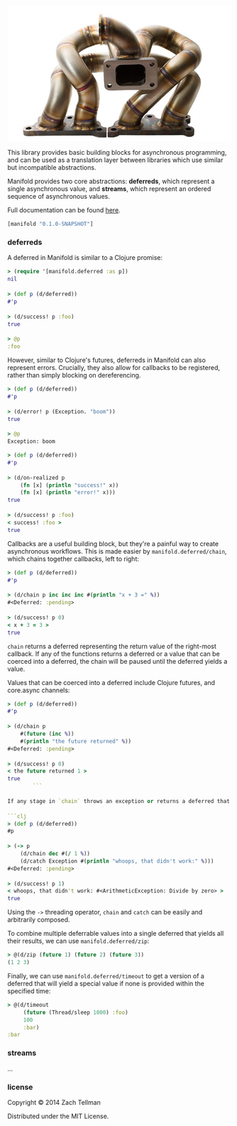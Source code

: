 ![](docs/manifold.png)

This library provides basic building blocks for asynchronous programming, and can be used as a translation layer between libraries which use similar but incompatible abstractions.

Manifold provides two core abstractions: **deferreds**, which represent a single asynchronous value, and **streams**, which represent an ordered sequence of asynchronous values.

Full documentation can be found [here](http://ideolalia.com/manifold).


```clj
[manifold "0.1.0-SNAPSHOT"]
```

### deferreds

A deferred in Manifold is similar to a Clojure promise:

```clj
> (require '[manifold.deferred :as p])
nil

> (def p (d/deferred))
#'p

> (d/success! p :foo)
true

> @p
:foo
```

However, similar to Clojure's futures, deferreds in Manifold can also represent errors.  Crucially, they also allow for callbacks to be registered, rather than simply blocking on dereferencing.

```clj
> (def p (d/deferred))
#'p

> (d/error! p (Exception. "boom"))
true

> @p
Exception: boom
```

```clj
> (def p (d/deferred))
#'p

> (d/on-realized p
    (fn [x] (println "success!" x))
    (fn [x] (println "error!" x)))
true

> (d/success! p :foo)
< success! :foo >
true
```

Callbacks are a useful building block, but they're a painful way to create asynchronous workflows.  This is made easier by `manifold.deferred/chain`, which chains together callbacks, left to right:

```clj
> (def p (d/deferred))
#'p

> (d/chain p inc inc inc #(println "x + 3 =" %))
#<Deferred: :pending>

> (d/success! p 0)
< x + 3 = 3 >
true
```

`chain` returns a deferred representing the return value of the right-most callback.  If any of the functions returns a deferred or a value that can be coerced into a deferred, the chain will be paused until the deferred yields a value.

Values that can be coerced into a deferred include Clojure futures, and core.async channels:

```clj
> (def p (d/deferred))
#'p

> (d/chain p
    #(future (inc %))
    #(println "the future returned" %))
#<Deferred: :pending>

> (d/success! p 0)
< the future returned 1 >
true
        ```

If any stage in `chain` throws an exception or returns a deferred that yields an error, all subsequent stages are skipped, and the deferred returned by `chain` yields that same error.  To handle these cases, you can use `manifold.deferred/catch`:

```clj
> (def p (d/deferred))
#p

> (-> p
    (d/chain dec #(/ 1 %))
    (d/catch Exception #(println "whoops, that didn't work:" %)))
#<Deferred: :pending>

> (d/success! p 1)
< whoops, that didn't work: #<ArithmeticException: Divide by zero> >
true
```

Using the `->` threading operator, `chain` and `catch` can be easily and arbitrarily composed.

To combine multiple deferrable values into a single deferred that yields all their results, we can use `manifold.deferred/zip`:

```clj
> @(d/zip (future 1) (future 2) (future 3))
(1 2 3)
```

Finally, we can use `manifold.deferred/timeout` to get a version of a deferred that will yield a special value if none is provided within the specified time:

```clj
> @(d/timeout
     (future (Thread/sleep 1000) :foo)
     100
     :bar)
:bar
```

### streams

...

### license

Copyright © 2014 Zach Tellman

Distributed under the MIT License.
